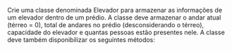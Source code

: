 Crie uma classe denominada Elevador para armazenar as informações de um
elevador dentro de um prédio. A classe deve armazenar o andar atual (térreo = 0),
total de andares no prédio (desconsiderando o térreo), capacidade do elevador e
quantas pessoas estão presentes nele. A classe deve também disponibilizar os
seguintes métodos: